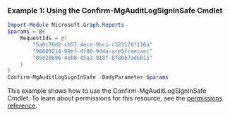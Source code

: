 ### Example 1: Using the Confirm-MgAuditLogSignInSafe Cmdlet
```powershell
Import-Module Microsoft.Graph.Reports
$params = @{
	RequestIds = @(
		"5a0c76d2-cb57-4ece-9bc1-c323178f116a"
		"96609214-09ef-4f80-9d4a-ace5fceecaec"
		"05020696-4eb8-45a3-918f-8f8bb7ad6015"
	)
}
Confirm-MgAuditLogSignInSafe -BodyParameter $params
```
This example shows how to use the Confirm-MgAuditLogSignInSafe Cmdlet.
To learn about permissions for this resource, see the [permissions reference](/graph/permissions-reference).
